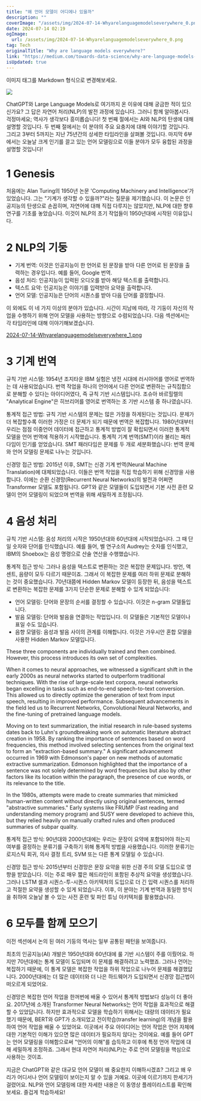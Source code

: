 ```yaml
---
title: "왜 언어 모델이 어디에나 있을까"
description: ""
coverImage: "/assets/img/2024-07-14-Whyarelanguagemodelseverywhere_0.png"
date: 2024-07-14 02:19
ogImage:
  url: /assets/img/2024-07-14-Whyarelanguagemodelseverywhere_0.png
tag: Tech
originalTitle: "Why are language models everywhere?"
link: "https://medium.com/towards-data-science/why-are-language-models-everywhere-36d9961dd9e1"
isUpdated: true
---
```


이미지 태그를 Markdown 형식으로 변경해보세요.

![](/assets/img/2024-07-14-Whyarelanguagemodelseverywhere_0.png)

ChatGPT와 Large Language Models로 여기까지 온 이유에 대해 궁금한 적이 있으신가요? 그 답은 자연어 처리(NLP)의 발전 과정에 있습니다. 그러니 함께 알아봅시다. 걱정마세요; 역사가 생각보다 흥미롭습니다! 첫 번째 절에서는 AI와 NLP의 탄생에 대해 설명할 것입니다. 두 번째 절에서는 이 분야의 주요 요충지에 대해 이야기할 것입니다. 그리고 3부터 5까지는 지난 75년간의 상세한 타임라인을 살펴볼 것입니다. 마지막 6부에서는 오늘날 크게 인기를 끌고 있는 언어 모델링으로 이들 분야가 모두 융합된 과정을 설명할 것입니다!

# 1 Genesis

처음에는 Alan Turing의 1950년 논문 'Computing Machinery and Intelligence'가 있었습니다. 그는 "기계가 생각할 수 있을까?"라는 질문을 제기했습니다. 이 논문은 인공지능의 탄생으로 손꼽히며, 자연어에 대해 직접 다루지는 않았지만, NLP에 대한 향후 연구를 기초를 놓았습니다. 이것이 NLP의 초기 작업들이 1950년대에 시작된 이유입니다.

<!-- cozy-coder - 수평 -->

<ins class="adsbygoogle"
     style="display:block"
     data-ad-client="ca-pub-4877378276818686"
     data-ad-slot="1107185301"
     data-ad-format="auto"
     data-full-width-responsive="true"></ins>

<script>
     (adsbygoogle = window.adsbygoogle || []).push({});
</script>

# 2 NLP의 기둥

- 기계 번역: 이것은 인공지능이 한 언어로 된 문장을 받아 다른 언어로 된 문장을 출력하는 경우입니다. 예를 들어, Google 번역.
- 음성 처리: 인공지능이 입력된 오디오를 받아 해당 텍스트를 출력합니다.
- 텍스트 요약: 인공지능은 이야기를 입력받아 요약을 출력합니다.
- 언어 모델: 인공지능은 단어의 시퀀스를 받아 다음 단어를 결정합니다.

이 외에도 이 네 가지 이상의 분야가 있습니다. 시간이 지남에 따라, 각 기둥이 자신의 작업을 수행하기 위해 언어 모델을 사용하는 방향으로 수렴되었습니다. 다음 섹션에서는 각 타임라인에 대해 이야기해보겠습니다.

[2024-07-14-Whyarelanguagemodelseverywhere_1.png](/assets/img/2024-07-14-Whyarelanguagemodelseverywhere_1.png)

<!-- cozy-coder - 수평 -->

<ins class="adsbygoogle"
     style="display:block"
     data-ad-client="ca-pub-4877378276818686"
     data-ad-slot="1107185301"
     data-ad-format="auto"
     data-full-width-responsive="true"></ins>

<script>
     (adsbygoogle = window.adsbygoogle || []).push({});
</script>

# 3 기계 번역

규칙 기반 시스템: 1954년 조지타운 IBM 실험은 냉전 시대에 러시아어를 영어로 번역하는 데 사용되었습니다. 번역 작업을 하나의 언어에서 다른 언어로 변환하는 규칙집합으로 분해할 수 있다는 아이디어였다, 즉 규칙 기반 시스템입니다. 조슈아 바르힐렐의 "Analytical Engine"은 히브리어를 영어로 번역하는 조 기반 시스템 중 하나였습니다.

통계적 접근 방법: 규칙 기반 시스템의 문제는 많은 가정을 하게된다는 것입니다. 문제가 더 복잡할수록 이러한 가정은 더 문제가 되기 때문에 번역은 복잡합니다. 1980년대부터 우리는 점점 이중언어 데이터에 접근하고 통계적 방법이 잘 확립되면서 이러한 통계적 모델을 언어 번역에 적용하기 시작했습니다. 통계적 기계 번역(SMT)이라 불리는 패러다임이 인기를 얻었습니다. SMT 패러다임은 문제를 두 개로 세분화했습니다: 번역 문제와 언어 모델링 문제로 나누는 것입니다.

신경망 접근 방법: 2015년 이후, SMT는 신경 기계 번역(Neural Machine Translation)에 대체되었습니다. 이들은 번역 작업을 직접 학습하기 위해 신경망을 사용합니다. 이에는 순환 신경망(Recurrent Neural Networks)의 발전과 어쩌면 Transformer 모델도 포함됩니다. GPT와 같은 모델들이 도입되면서 기본 사전 훈련 모델이 언어 모델링이 되었으며 번역을 위해 세밀하게 조정됩니다.

<!-- cozy-coder - 수평 -->

<ins class="adsbygoogle"
     style="display:block"
     data-ad-client="ca-pub-4877378276818686"
     data-ad-slot="1107185301"
     data-ad-format="auto"
     data-full-width-responsive="true"></ins>

<script>
     (adsbygoogle = window.adsbygoogle || []).push({});
</script>

# 4 음성 처리

규칙 기반 시스템: 음성 처리의 시작은 1950년대와 60년대에 시작되었습니다. 그 때 단일 숫자와 단어를 인식했습니다. 예를 들어, 벨 연구소의 Audrey는 숫자를 인식했고, IBM의 Shoebox는 음성 명령으로 산술 연산을 수행했습니다.

통계적 접근 방식: 그러나 음성을 텍스트로 변환하는 것은 복잡한 문제입니다. 방언, 액센트, 음량이 모두 다르기 때문이죠. 그래서 이 복잡한 문제를 여러 하위 문제로 분해하는 것이 중요했습니다. 70년대쯤에 Hidden Markov 모델이 등장한 뒤, 음성을 텍스트로 변환하는 복잡한 문제를 3가지 단순한 문제로 분해할 수 있게 되었습니다:

- 언어 모델링: 단어와 문장의 순서를 결정할 수 있습니다. 이것은 n-gram 모델들입니다.
- 발음 모델링: 단어와 발음을 연결하는 작업입니다. 이 모델들은 기본적인 모델이나 표일 수도 있습니다.
- 음향 모델링: 음성과 발음 사이의 관계를 이해합니다. 이것은 가우시안 혼합 모델을 사용한 Hidden Markov 모델입니다.

<!-- cozy-coder - 수평 -->

<ins class="adsbygoogle"
     style="display:block"
     data-ad-client="ca-pub-4877378276818686"
     data-ad-slot="1107185301"
     data-ad-format="auto"
     data-full-width-responsive="true"></ins>

<script>
     (adsbygoogle = window.adsbygoogle || []).push({});
</script>

These three components are individually trained and then combined. However, this process introduces its own set of complexities.

When it comes to neural approaches, we witnessed a significant shift in the early 2000s as neural networks started to outperform traditional techniques. With the rise of large-scale text corpora, neural networks began excelling in tasks such as end-to-end speech-to-text conversion. This allowed us to directly optimize the generation of text from input speech, resulting in improved performance. Subsequent advancements in the field led us to Recurrent Networks, Convolutional Neural Networks, and the fine-tuning of pretrained language models.

Moving on to text summarization, the initial research in rule-based systems dates back to Luhn's groundbreaking work on automatic literature abstract creation in 1958. By ranking the importance of sentences based on word frequencies, this method involved selecting sentences from the original text to form an "extraction-based summary." A significant advancement occurred in 1969 with Edmonson's paper on new methods of automatic extractive summarization. Edmonson highlighted that the importance of a sentence was not solely determined by word frequencies but also by other factors like its location within the paragraph, the presence of cue words, or its relevance to the title.

In the 1980s, attempts were made to create summaries that mimicked human-written content without directly using original sentences, termed "abstractive summaries." Early systems like FRUMP (Fast reading and understanding memory program) and SUSY were developed to achieve this, but they relied heavily on manually crafted rules and often produced summaries of subpar quality.

<!-- cozy-coder - 수평 -->

<ins class="adsbygoogle"
     style="display:block"
     data-ad-client="ca-pub-4877378276818686"
     data-ad-slot="1107185301"
     data-ad-format="auto"
     data-full-width-responsive="true"></ins>

<script>
     (adsbygoogle = window.adsbygoogle || []).push({});
</script>

통계적 접근 방식: 90년대와 2000년대에는 우리는 문장이 요약에 포함되어야 하는지 여부를 결정하는 분류기를 구축하기 위해 통계적 방법을 사용했습니다. 이러한 분류기는 로지스틱 회귀, 의사 결정 트리, SVM 또는 다른 통계 모델일 수 있습니다.

신경망 접근 방식: 2015년부터 신경망은 문장 요약을 위한 신경 주의 모델 도입으로 영향을 받았습니다. 이는 주로 매우 짧은 헤드라인이 포함된 추상적 요약을 생성했습니다. 그러나 LSTM 셀과 시퀀스-투-시퀀스 아키텍처의 도입으로 더 긴 입력 시퀀스를 처리하고 적절한 요약을 생성할 수 있게 되었습니다. 이후, 이 분야는 기계 번역과 동일한 방식을 취하여 오늘날 볼 수 있는 사전 훈련 및 파인 튜닝 아키텍처를 활용했습니다.

# 6 모두를 함께 모으기

이전 섹션에서 논의 된 여러 기둥의 역사는 일부 공통된 패턴을 보여줍니다.

<!-- cozy-coder - 수평 -->

<ins class="adsbygoogle"
     style="display:block"
     data-ad-client="ca-pub-4877378276818686"
     data-ad-slot="1107185301"
     data-ad-format="auto"
     data-full-width-responsive="true"></ins>

<script>
     (adsbygoogle = window.adsbygoogle || []).push({});
</script>

최초의 인공지능(AI) 개발은 1950년대와 60년대에 룰 기반 시스템이 주를 이뤘어요. 하지만 70년대에는 통계 모델이 도입되며 이 문제를 해결하려고 노력했죠. 그러나 언어는 복잡하기 때문에, 이 통계 모델은 복잡한 작업을 하위 작업으로 나누어 문제를 해결했답니다. 2000년대에는 더 많은 데이터와 더 나은 하드웨어가 도입되면서 신경망 접근법이 떠오르게 되었어요.

신경망은 복잡한 언어 작업을 한꺼번에 배울 수 있어서 통계적 방법보다 성능이 더 좋아요. 2017년에 소개된 Transformer Neural Networks는 언어 작업을 효과적으로 해결할 수 있었답니다. 하지만 효과적으로 모델을 학습하기 위해서는 대량의 데이터가 필요했기 때문에, BERT와 GPT가 소개되었고 전이학습(transfer learning)의 개념을 활용하여 언어 작업을 배울 수 있었어요. 이곳에서 주요 아이디어는 언어 작업은 언어 자체에 대한 기본적인 이해가 있으면 많은 데이터가 필요하지 않다는 것이에요. 예를 들어 GPT는 언어 모델링을 이해함으로써 "언어의 이해"를 습득하고 이후에 특정 언어 작업에 대해 세밀하게 조정하죠. 그래서 현대 자연어 처리(NLP)는 주로 언어 모델링을 핵심으로 사용하는 것이죠.

지금은 ChatGPT와 같은 대규모 언어 모델이 왜 중요한지 이해하시겠죠? 그리고 왜 우리가 어디서나 언어 모델링이 보이는지 알 수 있을 거예요. 이곳에 이르기까지 한세기가 걸렸어요. NLP와 언어 모델링에 대한 자세한 내용은 이 동영상 플레이리스트를 확인해보세요. 즐겁게 학습하세요!
